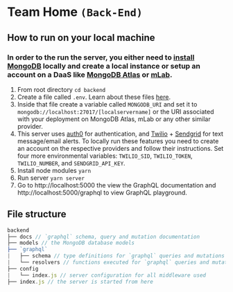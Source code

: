 # Team Home `(Back-End)`

## How to run on your local machine

### In order to the run the server, you either need to [install MongoDB](https://docs.mongodb.com/v3.2/administration/install-community/) locally and create a local instance or setup an account on a DaaS like [MongoDB Atlas](https://docs.atlas.mongodb.com/getting-started/) or [mLab](https://docs.mlab.com/connecting/).

1. From root directory `cd backend`
2. Create a file called `.env`. Learn about these files [here](https://medium.freecodecamp.org/nodejs-custom-env-files-in-your-apps-fa7b3e67abe1).
3. Inside that file create a variable called `MONGODB_URI` and set it to `mongodb://localhost:27017/[localservername]` or the URI associated with your deployment on MongoDB Atlas, mLab or any other similar provider.
4. This server uses [auth0](https://auth0.com/) for authentication, and [Twilio](https://www.twilio.com/) + [Sendgrid](https://sendgrid.com/) for text message/email alerts. To locally run these features you need to create an account on the respective providers and follow their instructions. Set four more environmental variables: `TWILIO_SID`, `TWILIO_TOKEN`, `TWILIO_NUMBER`, and `SENDGRID_API_KEY`.
5. Install node modules `yarn`
6. Run server `yarn server`
7. Go to http://localhost:5000 the view the GraphQL documentation and http://localhost:5000/graphql to view GraphQL playground.

## File structure

```javascript
backend
├── docs // `graphql` schema, query and mutation documentation
├── models // the MongoDB database models
├── `graphql`
|   ├── schema // type definitions for `graphql` queries and mutations
|   └── resolvers // functions executed for `graphql` queries and mutations
├── config
|   └── index.js // server configuration for all middleware used
├── index.js // the server is started from here

```
